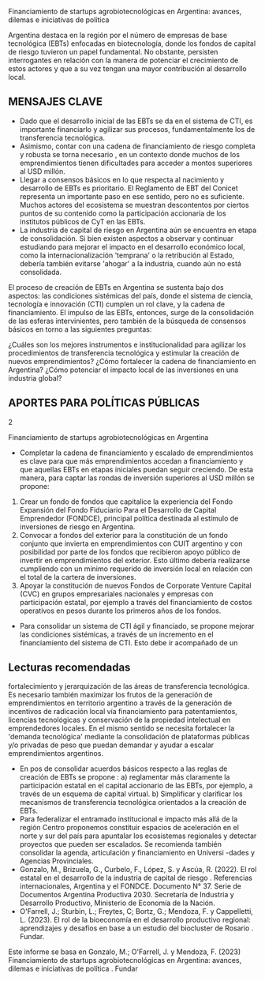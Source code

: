 Financiamiento de startups agrobiotecnológicas en Argentina: avances, dilemas e iniciativas de política

Argentina destaca en la región por el número de empresas de base tecnológica (EBTs) enfocadas en biotecnología, donde los fondos de capital de riesgo tuvieron un papel fundamental. No obstante, persisten interrogantes en relación con la manera de potenciar el crecimiento de estos actores y que a su vez tengan una mayor contribución al desarrollo local.

## MENSAJES CLAVE

- Dado que el desarrollo inicial de las EBTs se da en el sistema de CTI, es importante financiarlo y agilizar sus procesos, fundamentalmente los de transferencia tecnológica.
- Asimismo, contar con una cadena de financiamiento de riesgo completa y robusta se torna necesario , en un contexto donde muchos de los emprendimientos tienen dificultades para acceder a montos superiores al USD millón.
- Llegar a consensos básicos en lo que respecta al nacimiento y desarrollo de EBTs es prioritario. El Reglamento de EBT del Conicet representa un importante paso en ese sentido, pero no es suficiente. Muchos actores del ecosistema se muestran descontentos por ciertos puntos de su contenido como la participación accionaria de los institutos públicos de CyT en las EBTs.
- La industria de capital de riesgo en Argentina aún se encuentra en etapa de consolidación. Si bien existen aspectos a observar y continuar estudiando para mejorar el impacto en el desarrollo económico local, como la internacionalización 'temprana' o la retribución al Estado, debería también evitarse 'ahogar' a la industria, cuando aún no está consolidada.

<!-- image -->

El proceso de creación de EBTs en Argentina se sustenta bajo dos aspectos: las condiciones sistémicas del país, donde el sistema de ciencia, tecnología e innovación (CTI) cumplen un rol clave, y la cadena de financiamiento. El impulso de las EBTs, entonces, surge de la consolidación de las esferas intervinientes, pero también de la búsqueda de consensos básicos en torno a las siguientes preguntas:

¿Cuáles son los mejores instrumentos e institucionalidad para agilizar los procedimientos de transferencia tecnológica y estimular la creación de nuevos emprendimientos? ¿Cómo fortalecer la cadena de financiamiento en Argentina? ¿Cómo potenciar el impacto local de las inversiones en una industria  global?

<!-- image -->

## APORTES PARA POLÍTICAS PÚBLICAS

2

Financiamiento de startups agrobiotecnológicas en Argentina

- Completar la cadena de financiamiento y escalado de emprendimientos es clave para que más emprendimientos accedan a financiamiento y que aquellas EBTs en etapas iniciales puedan seguir creciendo. De esta manera, para captar las rondas de inversión superiores al USD millón se propone:
1. Crear un fondo de fondos que capitalice la experiencia del Fondo Expansión del Fondo Fiduciario Para el Desarrollo de Capital Emprendedor (FONDCE), principal política destinada al estímulo de inversiones de riesgo en Argentina.
2. Convocar a fondos del exterior para la constitución de un fondo conjunto que invierta en emprendimientos con CUIT argentino y con posibilidad por parte de los fondos que recibieron apoyo público de invertir en emprendimientos del exterior. Esto último debería realizarse cumpliendo con un mínimo requerido de inversión local en relación con el total de la cartera de inversiones.
3. Apoyar la constitución de nuevos Fondos de Corporate Venture Capital (CVC) en grupos empresariales nacionales y empresas con participación estatal, por ejemplo a través del financiamiento de costos operativos en pesos durante los primeros años de los fondos.
- Para consolidar un sistema de CTI ágil y financiado, se propone mejorar las condiciones sistémicas, a través de un incremento en el financiamiento del sistema de CTI. Esto debe ir acompañado de un

## Lecturas recomendadas

<!-- image -->

fortalecimiento y jerarquización de las áreas de transferencia tecnológica. Es necesario también maximizar los frutos de la generación de emprendimientos en territorio argentino a través de la generación de incentivos de radicación local vía financiamiento para patentamientos, licencias tecnológicas y conservación de la propiedad intelectual en emprendedores locales. En el mismo sentido se necesita fortalecer la 'demanda tecnológica' mediante la consolidación de plataformas públicas y/o privadas de peso que puedan demandar y ayudar a escalar emprendimientos argentinos.

- En pos de consolidar acuerdos básicos respecto a las reglas de creación de EBTs se propone : a) reglamentar más claramente la participación estatal en el capital accionario de las EBTs, por ejemplo, a través de un esquema de capital virtual. b) Simplificar y clarificar los mecanismos de transferencia tecnológica orientados a la creación de EBTs.
- Para federalizar el entramado institucional e impacto más allá de la región Centro proponemos constituir espacios de aceleración en el norte y sur del país para apuntalar los ecosistemas regionales y detectar proyectos que pueden ser escalados. Se recomienda también consolidar la agenda, articulación y financiamiento en Universi -dades y Agencias Provinciales.
- Gonzalo, M., Brizuela, G., Curbelo, F., López, S. y Ascúa, R. (2022). El rol estatal en el desarrollo de la industria de capital de riesgo . Referencias internacionales, Argentina y el FONDCE. Documento N° 37. Serie de Documentos Argentina Productiva 2030. Secretaría de Industria y Desarrollo Productivo, Ministerio de Economía de la Nación.
- O'Farrell, J.; Sturbin, L.; Freytes, C; Bortz, G.; Mendoza, F. y Cappelletti, L. (2023). El rol de la bioeconomía en el desarrollo productivo regional: aprendizajes y desafíos en base a un estudio del biocluster de Rosario . Fundar.

<!-- image -->

Este informe se basa en Gonzalo, M.; O'Farrell, J. y Mendoza, F. (2023) Financiamiento de startups agrobiotecnológicas en Argentina: avances, dilemas e iniciativas de política . Fundar